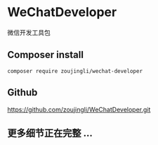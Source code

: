 # WeChatDeveloper
微信开发工具包



## Composer install

`composer require zoujingli/wechat-developer`



## Github 

https://github.com/zoujingli/WeChatDeveloper.git



## 更多细节正在完整 ...